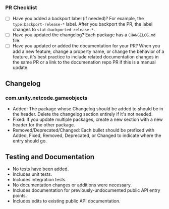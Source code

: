 <!-- Replace this line with what this PR does and why.  Describe what you'd like reviewers to know, how you applied the Engineering principles, and any interesting tradeoffs made.  Delete bullet points below that don't apply, and update the changelog section as appropriate. -->

<!-- Add JIRA link here. Short version (e.g. MTT-123) also works and gets auto-linked. -->

<!-- Add RFC link here if applicable. -->

<!-- Original PR link if this is a backport PR -->

<!-- When backporting is required please add the type:backport-release-<version> label to this PR. This should include all versions in which this should be backported to. -->

### PR Checklist
- [ ] Have you added a backport label (if needed)? For example, the `type:backport-release-*` label. After you backport the PR, the label changes to `stat:backported-release-*`.
- [ ] Have you updated the changelog? Each package has a `CHANGELOG.md` file.
- [ ] Have you updated or added the documentation for your PR? When you add a new feature, change a property name, or change the behavior of a feature, it's best practice to include related documentation changes in the same PR or a link to the documenation repo PR if this is a manual update. 

## Changelog

### com.unity.netcode.gameobjects
- Added: The package whose Changelog should be added to should be in the header. Delete the changelog section entirely if it's not needed.
- Fixed: If you update multiple packages, create a new section with a new header for the other package. 
- Removed/Deprecated/Changed: Each bullet should be prefixed with Added, Fixed, Removed, Deprecated, or Changed to indicate where the entry should go.

## Testing and Documentation

* No tests have been added.
* Includes unit tests.
* Includes integration tests.
* No documentation changes or additions were necessary.
* Includes documentation for previously-undocumented public API entry points.
* Includes edits to existing public API documentation.

<!--  Uncomment and mark items off with a * if this PR deprecates any API:
### Deprecated API
- [ ] An `[Obsolete]` attribute was added along with a `(RemovedAfter yyyy-mm-dd)` entry.
- [ ] An [api updater] was added.
- [ ] Deprecation of the API is explained in the CHANGELOG.
- [ ] The users can understand why this API was removed and what they should use instead.
-->
